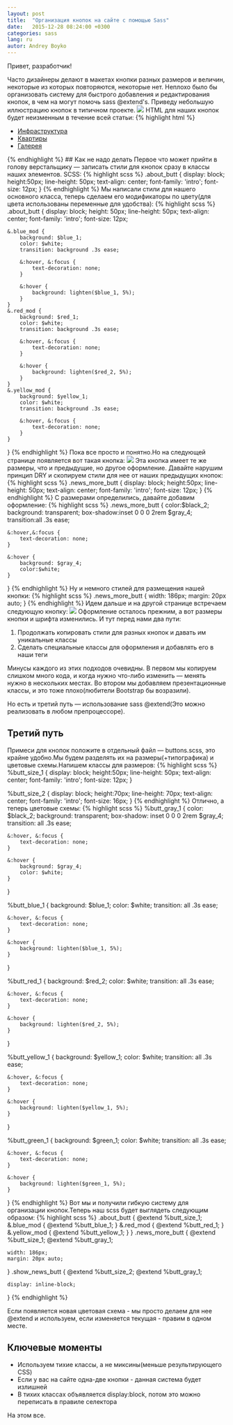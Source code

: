 ```yaml
---
layout: post
title:  "Организация кнопок на сайте с помощью Sass"
date:   2015-12-28 08:24:00 +0300
categories: sass
lang: ru
autor: Andrey Boyko
---
```

Привет, разработчик!

Часто дизайнеры делают в макетах кнопки разных размеров и величин, некоторые из которых повторяются, некоторые нет. Неплохо было бы организовать систему для быстрого добавления и редактирования кнопок, в чем на могут помочь sass @extend's. Приведу небольшую иллюстрацию кнопок в типичном проекте.
![](https://hsto.org/files/15b/5bb/ed8/15b5bbed80524f0b80a6d075fc5b4294.png)
HTML для наших кнопок будет неизменным в течение всей статьи:
{% highlight html %}
<ul class="about_butt_list">
    <li class="about_butt_item"><a href="#" class="about_butt blue_mod">Инфраструктура</a></li>
    <li class="about_butt_item"><a href="#" class="about_butt red_mod">Квартиры</a></li>
    <li class="about_butt_item"><a href="#" class="about_butt yellow_mod">Галерея</a></li>
</ul>
{% endhighlight %}
## Как не надо делать
Первое что может прийти в голову верстальщику — записать стили для кнопок сразу в классы наших элементов.
SCSS:
{% highlight scss %}
.about_butt {
	display: block;
	height:50px;
	line-height: 50px;
	text-align: center;
	font-family: 'intro';
	font-size: 12px;
}
{% endhighlight %}
Мы написали стили для нашего основного класса, теперь сделаем его модификаторы по цвету(для цвета использованы переменные для удобства):
{% highlight scss %}
.about_butt {
	display: block;
	height: 50px;
	line-height: 50px;
	text-align: center;
	font-family: 'intro';
	font-size: 12px;

	&.blue_mod {
		background: $blue_1;
		color: $white;
		transition: background .3s ease;

		&:hover, &:focus {
			text-decoration: none;
		}

		&:hover {
			background: lighten($blue_1, 5%);
		}
	}
	&.red_mod {
		background: $red_1;
		color: $white;
		transition: background .3s ease;

		&:hover, &:focus {
			text-decoration: none;
		}

		&:hover {
			background: lighten($red_2, 5%);
		}
	}
	&.yellow_mod {
		background: $yellow_1;
		color: $white;
		transition: background .3s ease;

		&:hover, &:focus {
			text-decoration: none;
		}
	}
}
{% endhighlight %}
Пока все просто и понятно.Но на следующей странице появляется вот такая кнопка:
![](https://hsto.org/files/9bb/c0c/a64/9bbc0ca6482d4ce0a83260d01dc90511.png)
Эта кнопка имеет те же размеры, что и предыдущие, но другое оформление. Давайте нарушим принцип DRY и скопируем стили для нее от наших предыдущих кнопок:
{% highlight scss %}
.news_more_butt {
	display: block;
	height:50px;
	line-height: 50px;
	text-align: center;
	font-family: 'intro';
	font-size: 12px;
}
{% endhighlight %}
С размерами определились, давайте добавим оформление:
{% highlight scss %}
.news_more_butt {
	color:$black_2;
	background: transparent;
	box-shadow:inset 0 0 0 2rem $gray_4;
	transition:all .3s ease;

	&:hover,&:focus {
		text-decoration: none;
	}

	&:hover {
		background: $gray_4;
		color:$white;
	}
}
{% endhighlight %}
Ну и немного стилей для размещения нашей кнопки:
{% highlight scss %}
.news_more_butt {
	width: 186px;
	margin: 20px auto;
}
{% endhighlight %}
Идем дальше и на другой странице встречаем следующую кнопку:
![](https://hsto.org/files/1da/3e5/814/1da3e5814b37466694d683519209233d.png)
Оформление осталось прежним, а вот размеры кнопки и шрифта изменились. И тут перед нами два пути:

1. Продолжать копировать стили для разных кнопок и давать им уникальные классы
2. Сделать специальные классы для оформления и добавлять его в наши теги

Минусы каждого из этих подходов очевидны. В первом мы копируем слишком много кода, и когда нужно что-либо изменить — менять нужно в нескольких местах. Во втором мы добавляем презентационные классы, и это тоже плохо(любители Bootstrap бы возразили).

Но есть и третий путь — использование sass @extend(Это можно реализовать в любом препроцессоре).

## Третий путь
Примеси для кнопок положите в отдельный файл — buttons.scss, это крайне удобно.Мы будем разделять их на размеры(+типографика) и цветовые схемы.Напишем классы для размеров:
{% highlight scss %}
%butt_size_1 {
	display: block;
	height:50px;
	line-height: 50px;
	text-align: center;
	font-family: 'intro';
	font-size: 12px;
}

%butt_size_2 {
	display: block;
	height:70px;
	line-height: 70px;
	text-align: center;
	font-family: 'intro';
	font-size: 16px;
}
{% endhighlight %}
Отлично, а теперь цветовые схемы:
{% highlight scss %}
%butt_gray_1 {
	color: $black_2;
	background: transparent;
	box-shadow: inset 0 0 0 2rem $gray_4;
	transition: all .3s ease;

	&:hover, &:focus {
		text-decoration: none;
	}

	&:hover {
		background: $gray_4;
		color: $white;
	}
}

%butt_blue_1 {
	background: $blue_1;
	color: $white;
	transition: all .3s ease;

	&:hover, &:focus {
		text-decoration: none;
	}

	&:hover {
		background: lighten($blue_1, 5%);
	}
}

%butt_red_1 {
	background: $red_2;
	color: $white;
	transition: all .3s ease;

	&:hover, &:focus {
		text-decoration: none;
	}

	&:hover {
		background: lighten($red_2, 5%);
	}
}

%butt_yellow_1 {
	background: $yellow_1;
	color: $white;
	transition: all .3s ease;

	&:hover, &:focus {
		text-decoration: none;
	}

	&:hover {
		background: lighten($yellow_1, 5%);
	}
}

%butt_green_1 {
	background: $green_1;
	color: $white;
	transition: all .3s ease;

	&:hover, &:focus {
		text-decoration: none;
	}

	&:hover {
		background: lighten($green_1, 5%);
	}
}
{% endhighlight %}
Вот мы и получили гибкую систему для организации кнопок.Теперь наш scss будет выглядеть следующим образом:
{% highlight scss %}
.about_butt {
	@extend %butt_size_1;
	&.blue_mod {
		@extend %butt_blue_1;
	}
	&.red_mod {
		@extend %butt_red_1;
	}
	&.yellow_mod {
		@extend %butt_yellow_1;
	}
}
.news_more_butt {
	@extend %butt_size_1;
	@extend %butt_gray_1;

	width: 186px;
	margin: 20px auto;
}
.show_news_butt {
	@extend %butt_size_2;
	@extend %butt_gray_1;

	display: inline-block;
}
{% endhighlight %}

Если появляется новая цветовая схема - мы просто делаем для нее @extend и используем, если изменяется текущая - правим в одном месте.

## Ключевые моменты

* Используем тихие классы, а не миксины(меньше результирующего CSS)
* Если у вас на сайте одна-две кнопки - данная система будет излишней
* В тихих классах объявляется display:block, потом это можно переписать в правиле селектора

На этом все.
